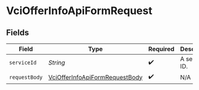 # VciOfferInfoApiFormRequest


## Fields

| Field                                                                                       | Type                                                                                        | Required                                                                                    | Description                                                                                 |
| ------------------------------------------------------------------------------------------- | ------------------------------------------------------------------------------------------- | ------------------------------------------------------------------------------------------- | ------------------------------------------------------------------------------------------- |
| `serviceId`                                                                                 | *String*                                                                                    | :heavy_check_mark:                                                                          | A service ID.                                                                               |
| `requestBody`                                                                               | [VciOfferInfoApiFormRequestBody](../../models/operations/VciOfferInfoApiFormRequestBody.md) | :heavy_check_mark:                                                                          | N/A                                                                                         |